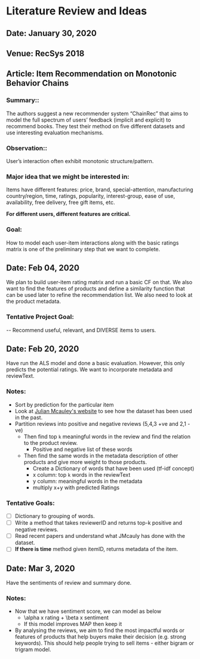 # Literature Review and Ideas

## Date: January 30, 2020
## Venue: RecSys 2018 
## Article: Item Recommendation on Monotonic Behavior Chains

### Summary::

The authors suggest a new recommender system “ChainRec” that aims to model the full 
spectrum of users’ feedback (implicit and explicit) to recommend books. They test their 
method on five different datasets and use interesting evaluation mechanisms.

### Observation::

User’s interaction often exhibit monotonic structure/pattern.

### Major idea that we might be interested in:

   Items have different features: 
      price, brand, special-attention, manufacturing country/region, time, 
      ratings, popularity, interest-group, ease of use, availability, free delivery, 
       free gift items, etc.

<b>For different users, different features are critical.</b> 

### Goal: 

  How to model each user-item interactions along with the basic ratings matrix is one 
  of the preliminary step that we want to complete.

## Date: Feb 04, 2020

We plan to build user-item rating matrix and run a basic CF on that.
We also want to find the features of products and define a similarity function that can be used later to refine the recommendation list.
We also need to look at the product metadata.
### Tentative Project Goal: 
-- Recommend useful, relevant, and DIVERSE items to users.

## Date: Feb 20, 2020

Have run the ALS model and done a basic evaluation. However, this only predicts the potential ratings. We want to incorporate metadata and reviewText. 

### Notes: 
- Sort by prediction for the particular item
- Look at [Julian Mcauley's website](https://cseweb.ucsd.edu/~jmcauley/) to see how the dataset has been used in the past.
- Partition reviews into positive and negative reviews (5,4,3 +ve and 2,1 -ve)
   - Then find top `k` meaningful words in the review and find the relation to the product review. 
      - Positive and negative list of these words
   - Then find the same words in the metadata description of other products and give more weight to those products. 
      - Create a Dictionary of words that have been used (tf-idf concept)
      - x column: top `k` words in the reviewText
      - y column: meaningful words in the metadata
      - multiply x+y with predicted Ratings
      
### Tentative Goals:

- [ ] Dictionary to grouping of words.
- [ ] Write a method that takes reviewerID and returns top-k positive and negative reviews.
- [ ] Read recent papers and understand what JMcauly has done with the dataset. 
- [ ] **If there is time** method given itemID, returns metadata of the item. 

## Date: Mar 3, 2020

Have the sentiments of review and summary done. 

### Notes: 

- Now that we have sentiment score, we can model as below
   - \alpha x rating + \beta x sentiment
   - If this model improves MAP then keep it
- By analysing the reviews, we aim to find the most impactful words or features of products that help buyers make their decision (e.g. strong keywords). This should help people trying to sell items - either bigram or trigram model. 
